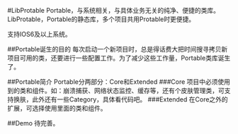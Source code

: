 #LibProtable
Portable，与系统相关，与具体业务无关的纯净、便捷的类库。
LibProtable，Portable的静态库，多个项目共用Protable时更便捷。

支持IOS6及以上系统。

##Portable诞生的目的
每次启动一个新项目时，总是得话费大把时间搜寻拷贝新项目可用的类，还要进行一些配置工作。为了减少这些工作量，Portable类库诞生了。

##Portable简介
Portable分两部分：Core和Extended
###Core 
项目中必须使用到的类和组件。如：崩溃捕获、网络状态监控、缓存等，还有个皮肤管理类，可支持换肤，此外还有一些Category，具体看代码吧。
###Extended
在Core之外的扩展，可选择使用里面的类和组件。



##Demo
待完善。
